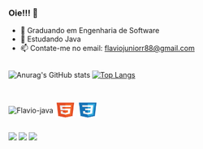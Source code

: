 ### Oie!!! 👋

- 🔭  Graduando em Engenharia de Software
- 🌱 Estudando Java
- 📫 Contate-me no email: flaviojuniorr88@gmail.com <br>

##

![Anurag's GitHub stats](https://github-readme-stats.vercel.app/api?username=Flaviojrr&theme=midnight-purple&show_icons=true)
[![Top Langs](https://github-readme-stats.vercel.app/api/top-langs/?username=Flaviojrr&layout=donut&theme=midnight-purple)](https://github.com/anuraghazra/github-readme-stats)

##
<div style="display: inline_block"><br>
  <img align="center" alt="Flavio-java" height="30" width="40" src="https://cdn.jsdelivr.net/gh/devicons/devicon/icons/java/java-original.svg" />
  <img align="center" alt="Flavio-HTML" height="30" width="40" src="https://raw.githubusercontent.com/devicons/devicon/master/icons/html5/html5-original.svg">
  <img align="center" alt="Flavio-CSS" height="30" width="40" src="https://raw.githubusercontent.com/devicons/devicon/master/icons/css3/css3-original.svg">
</div>

##

<div> 
  <a href="https://instagram.com/flavio.jrs" target="_blank"><img src="https://img.shields.io/badge/-Instagram-%23E4405F?style=for-the-badge&logo=instagram&logoColor=white" target="_blank"></a>
  <a href = "mailto:flaviojuniorr88@gmail.com"><img src="https://img.shields.io/badge/Gmail-D14836?style=for-the-badge&logo=gmail&logoColor=white" target="_blank"></a>
  <a href="www.linkedin.com/in/flávio-júnior-a49655226/" target="_blank"><img src="https://img.shields.io/badge/-LinkedIn-%230077B5?style=for-the-badge&logo=linkedin&logoColor=white" target="_blank"></a> 
</div>
